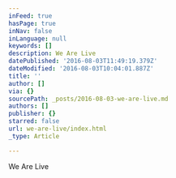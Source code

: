 ```yaml
---
inFeed: true
hasPage: true
inNav: false
inLanguage: null
keywords: []
description: We Are Live
datePublished: '2016-08-03T11:49:19.379Z'
dateModified: '2016-08-03T10:04:01.887Z'
title: ''
author: []
via: {}
sourcePath: _posts/2016-08-03-we-are-live.md
authors: []
publisher: {}
starred: false
url: we-are-live/index.html
_type: Article

---
```

We Are Live
